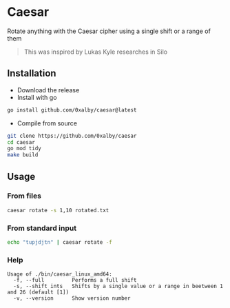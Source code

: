 # Caesar
Rotate anything with the Caesar cipher using a single shift or a range of them

> This was inspired by Lukas Kyle researches in Silo

## Installation
* Download the release
* Install with go
```sh
go install github.com/0xalby/caesar@latest
```
* Compile from source
```sh
git clone https://github.com/0xalby/caesar
cd caesar
go mod tidy
make build
```
## Usage
### From files
```sh
caesar rotate -s 1,10 rotated.txt
```
### From standard input
```sh
echo "tupjdjtn" | caesar rotate -f
```
### Help
```
Usage of ./bin/caesar_linux_amd64:
  -f, --full         Performs a full shift
  -s, --shift ints   Shifts by a single value or a range in beetween 1 and 26 (default [1])
  -v, --version      Show version number
```